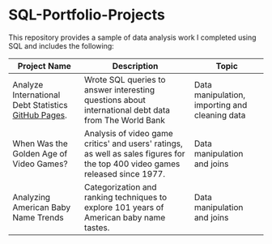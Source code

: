 # SQL-Portfolio-Projects
This repository provides a sample of data analysis work I completed using SQL and includes the following:

| Project Name  | Description | Topic | 
| ------------- | ------------- | ------------- |
| Analyze International Debt Statistics [GitHub Pages](https://github.com/wojciechwanta/SQL-Portfolio-Projects/tree/main/Analyze_International_Debt_Statistics).  | Wrote SQL queries to answer interesting questions about international debt data from The World Bank  | Data manipulation, importing and cleaning data  |
| When Was the Golden Age of Video Games? | Analysis of video game critics' and users' ratings, as well as sales figures for the top 400 video games released since 1977.  | Data manipulation and joins |
| Analyzing American Baby Name Trends  | Categorization and ranking techniques to explore 101 years of American baby name tastes.  | Data manipulation and joins |
